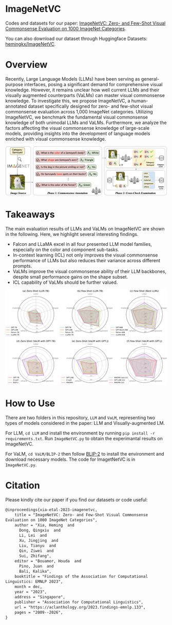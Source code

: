 # ImageNetVC

Codes and datasets for our paper: [ImageNetVC: Zero- and Few-Shot Visual Commonsense Evaluation on 1000 ImageNet Categories](https://arxiv.org/abs/2305.15028).

You can also download our dataset through Huggingface Datasets: [hemingkx/ImageNetVC](https://huggingface.co/datasets/hemingkx/ImageNetVC).

# Overview

Recently, Large Language Models (LLMs) have been serving as general-purpose interfaces, posing a significant demand for comprehensive visual knowledge. However, it remains unclear how well current LLMs and their visually augmented counterparts (VaLMs) can master visual commonsense knowledge. 
To investigate this, we propose ImageNetVC, a human-annotated dataset specifically designed for zero- and few-shot visual commonsense evaluation across 1,000 ImageNet categories. Utilizing ImageNetVC, we benchmark the fundamental visual commonsense knowledge of both unimodal LLMs and VaLMs. Furthermore, we analyze the factors affecting the visual commonsense knowledge of large-scale models, providing insights into the development of language models enriched with visual commonsense knowledge.

![ImageNetVC](./assets/ImageNetVC.png)

# Takeaways

The main evaluation results of LLMs and VaLMs on ImageNetVC are shown in the following. Here, we highlight several interesting findings. 

- Falcon and LLaMA excel in all four presented LLM model families, especially on the color and component sub-tasks.
- In-context learning (ICL) not only improves the visual commonsense performance of LLMs but also reduces their variance across different prompts.
- VaLMs improve the visual commonsense ability of their LLM backbones, despite small performance gains on the shape subset.
- ICL capability of VaLMs should be further valued.

![Radar](./assets/Radar.png)

# How to Use

There are two folders in this repository, `LLM` and `VaLM`, representing two types of models considered in the paper: LLM and Visually-augmented LM.

For LLM, `cd LLM` and install the environment by running `pip install -r requirements.txt`. Run `ImageNetVC.py` to obtain the experimantal results on ImageNetVC.

For VaLM, `cd VaLM/BLIP-2` then follow [BLIP-2](https://github.com/salesforce/LAVIS) to install the environment and download necessary models. The code for ImagetNetVC is in `ImageNetVC.py`.

# Citation

Please kindly cite our paper if you find our datasets or code useful:

```
@inproceedings{xia-etal-2023-imagenetvc,
    title = "ImageNetVC: Zero- and Few-Shot Visual Commonsense Evaluation on 1000 ImageNet Categories",
    author = "Xia, Heming  and
      Dong, Qingxiu  and
      Li, Lei  and
      Xu, Jingjing  and
      Liu, Tianyu  and
      Qin, Ziwei  and
      Sui, Zhifang",
    editor = "Bouamor, Houda  and
      Pino, Juan  and
      Bali, Kalika",
    booktitle = "Findings of the Association for Computational Linguistics: EMNLP 2023",
    month = dec,
    year = "2023",
    address = "Singapore",
    publisher = "Association for Computational Linguistics",
    url = "https://aclanthology.org/2023.findings-emnlp.133",
    pages = "2009--2026",
}
```

